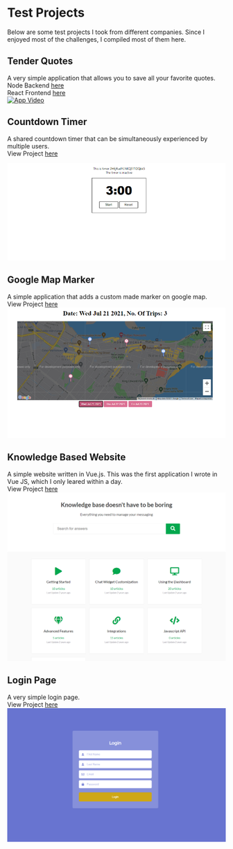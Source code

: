 # Test Projects
Below are some test projects I took from different companies. Since I enjoyed most of the challenges, I compiled most of them here.

## Tender Quotes  
A very simple application that allows you to save all your favorite quotes.  
Node Backend [here](https://github.com/deejaygeroso/quotes-app-server)  
React Frontend [here](https://github.com/deejaygeroso/quotes-app-ui)  
[![App Video](https://img.youtube.com/vi/Im0mZ-gaVMA/0.jpg)](https://www.youtube.com/watch?v=Im0mZ-gaVMA)  

## Countdown Timer  
A shared countdown timer that can be simultaneously experienced by multiple users.  
View Project [here](https://github.com/deejaygeroso/countdown)  

![App Screenshot](https://github.com/deejaygeroso/countdown/blob/main/public/screenshot.png)

## Google Map Marker  
A simple application that adds a custom made marker on google map.  
View Project [here](https://github.com/deejaygeroso/liftango-testapp)  
![App Screenshot](https://github.com/deejaygeroso/liftango-testapp/blob/master/public/screenshot.png)  

## Knowledge Based Website  
A simple website written in Vue.js. This was the first application I wrote in Vue JS, which I only leared within a day.  
View Project [here](https://github.com/deejaygeroso/knowledge-base-website)  
![App Screenshot](https://github.com/deejaygeroso/knowledge-base-website/blob/master/public/screenshot1.png)  

## Login Page  
A very simple login page.  
View Project [here](https://github.com/deejaygeroso/login-page)  
![App Screenshot](https://github.com/deejaygeroso/login-page/blob/master/public/assets/images/screenshot.png)  
